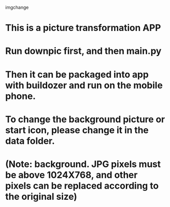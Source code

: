 imgchange

# This is a picture transformation APP

# Run downpic first, and then main.py

# Then it can be packaged into app with buildozer and run on the mobile phone.

# To change the background picture or start icon, please change it in the data folder.

# (Note: background. JPG pixels must be above 1024X768, and other pixels can be replaced according to the original size)
